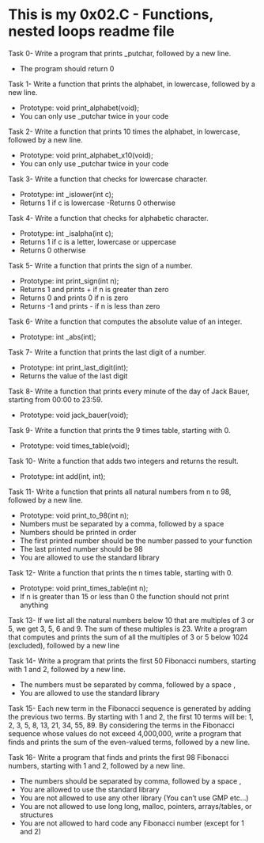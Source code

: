 # This is my 0x02.C - Functions, nested loops readme file

Task 0- Write a program that prints _putchar, followed by a new line.
- The program should return 0

Task 1- Write a function that prints the alphabet, in lowercase, followed by a new line.
- Prototype: void print_alphabet(void);
- You can only use _putchar twice in your code

Task 2- Write a function that prints 10 times the alphabet, in lowercase, followed by a new line.
- Prototype: void print_alphabet_x10(void);
- You can only use _putchar twice in your code

Task 3- Write a function that checks for lowercase character.
- Prototype: int _islower(int c);
- Returns 1 if c is lowercase
-Returns 0 otherwise

Task 4- Write a function that checks for alphabetic character.
- Prototype: int _isalpha(int c);
- Returns 1 if c is a letter, lowercase or uppercase
- Returns 0 otherwise

Task 5- Write a function that prints the sign of a number.
- Prototype: int print_sign(int n);
- Returns 1 and prints + if n is greater than zero
- Returns 0 and prints 0 if n is zero
- Returns -1 and prints - if n is less than zero

Task 6- Write a function that computes the absolute value of an integer.
- Prototype: int _abs(int);

Task 7- Write a function that prints the last digit of a number.
- Prototype: int print_last_digit(int);
- Returns the value of the last digit

Task 8- Write a function that prints every minute of the day of Jack Bauer, starting from 00:00 to 23:59.
- Prototype: void jack_bauer(void);

Task 9- Write a function that prints the 9 times table, starting with 0.
- Prototype: void times_table(void);

Task 10- Write a function that adds two integers and returns the result.
- Prototype: int add(int, int);

Task 11- Write a function that prints all natural numbers from n to 98, followed by a new line.
- Prototype: void print_to_98(int n);
- Numbers must be separated by a comma, followed by a space
- Numbers should be printed in order
- The first printed number should be the number passed to your function
- The last printed number should be 98
- You are allowed to use the standard library

Task 12- Write a function that prints the n times table, starting with 0.
- Prototype: void print_times_table(int n);
- If n is greater than 15 or less than 0 the function should not print anything

Task 13- If we list all the natural numbers below 10 that are multiples of 3 or 5, we get 3, 5, 6 and 9. The sum of these multiples is 23. Write a program that computes and prints the sum of all the multiples of 3 or 5 below 1024 (excluded), followed by a new line

Task 14- Write a program that prints the first 50 Fibonacci numbers, starting with 1 and 2, followed by a new line.
- The numbers must be separated by comma, followed by a space , 
- You are allowed to use the standard library

Task 15- Each new term in the Fibonacci sequence is generated by adding the previous two terms. By starting with 1 and 2, the first 10 terms will be: 1, 2, 3, 5, 8, 13, 21, 34, 55, 89. By considering the terms in the Fibonacci sequence whose values do not exceed 4,000,000, write a program that finds and prints the sum of the even-valued terms, followed by a new line.

Task 16- Write a program that finds and prints the first 98 Fibonacci numbers, starting with 1 and 2, followed by a new line.
- The numbers should be separated by comma, followed by a space ,
- You are allowed to use the standard library
- You are not allowed to use any other library (You can’t use GMP etc…)
- You are not allowed to use long long, malloc, pointers, arrays/tables, or structures
- You are not allowed to hard code any Fibonacci number (except for 1 and 2)

